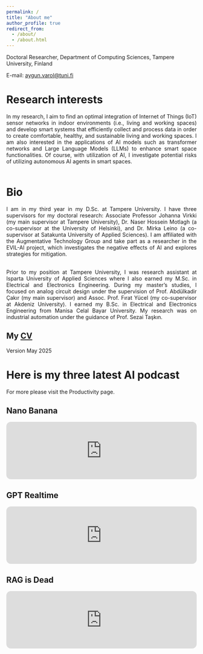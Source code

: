 ```yaml
---
permalink: /
title: "About me"
author_profile: true
redirect_from: 
  - /about/
  - /about.html
---
```


Doctoral Researcher, Department of Computing Sciences, Tampere University, Finland

E-mail: aygun.varol@tuni.fi

Research interests
======
<div align="justify">
In my research, I aim to find an optimal integration of Internet of Things (IoT) sensor networks in indoor environments (i.e., living and working spaces) and develop smart systems that efficiently collect and process data in order to create comfortable, healthy, and sustainable living and working spaces. I am also interested in the applications of AI models such as transformer networks and Large Language Models (LLMs) to enhance smart space functionalities. Of course, with utilization of AI, I investigate potential risks of utilizing autonomous AI agents in smart spaces.<br><br>
</div>

Bio
======
<div align="justify">
I am in my third year in my D.Sc. at Tampere University. I have three supervisors for my doctoral research: Associate Professor Johanna Virkki (my main supervisor at Tampere University), Dr. Naser Hossein Motlagh (a co-supervisor at the University of Helsinki), and Dr. Mirka Leino (a co-supervisor at Satakunta University of Applied Sciences). I am affiliated with the Augmentative Technology Group and take part as a researcher in the EVIL-AI project, which investigates the negative effects of AI and explores strategies for mitigation.<br><br>
  
Prior to my position at Tampere University, I was research assistant at Isparta University of Applied Sciences where I also earned my M.Sc. in Electrical and Electronics Engineering. During my master’s studies, I focused on analog circuit design under the supervision of Prof. Abdülkadir Çakır (my main supervisor) and Assoc. Prof. Fırat Yücel (my co-supervisor at Akdeniz University). I earned my B.Sc. in Electrical and Electronics Engineering from Manisa Celal Bayar University. My research was on industrial automation under the guidance of Prof. Sezai Taşkın.</div>

My [CV](https://aygunvarol.github.io/files/Aygun_CV.pdf)
------
Version May 2025

Here is my three latest AI podcast
======
For more please visit the Productivity page.

Nano Banana
------
<iframe data-testid="embed-iframe" style="border-radius:12px" src="https://open.spotify.com/embed/episode/6vAEqvbDVP3BORscZ77pVa?utm_source=generator" width="100%" height="152" frameBorder="0" allowfullscreen="" allow="autoplay; clipboard-write; encrypted-media; fullscreen; picture-in-picture" loading="lazy"></iframe>

GPT Realtime
------
<iframe data-testid="embed-iframe" style="border-radius:12px" src="https://open.spotify.com/embed/episode/0dboYv34OyEKXoEI1Sp7QM?utm_source=generator" width="100%" height="152" frameBorder="0" allowfullscreen="" allow="autoplay; clipboard-write; encrypted-media; fullscreen; picture-in-picture" loading="lazy"></iframe>

RAG is Dead
------
<iframe data-testid="embed-iframe" style="border-radius:12px" src="https://open.spotify.com/embed/episode/3YqDoiqVPhRIKJsMkl8VxB?utm_source=generator" width="100%" height="152" frameBorder="0" allowfullscreen="" allow="autoplay; clipboard-write; encrypted-media; fullscreen; picture-in-picture" loading="lazy"></iframe>

